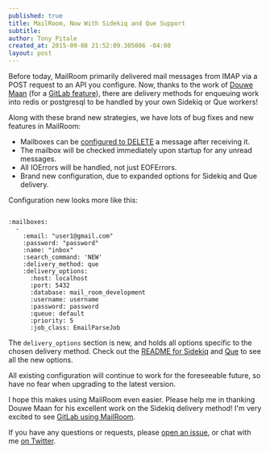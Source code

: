 ```yaml
---
published: true
title: MailRoom, Now With Sidekiq and Que Support
subtitle: 
author: Tony Pitale
created_at: 2015-09-08 21:52:09.305086 -04:00
layout: post
---
```


Before today, MailRoom primarily delivered mail messages from IMAP via a POST request to an API you configure. Now, thanks to the work of [Douwe Maan](https://github.com/douwem) (for a [GitLab feature](https://gitlab.com/gitlab-org/gitlab-ce/merge_requests/1173)), there are delivery methods for enqueuing work into redis or postgresql to be handled by your own Sidekiq or Que workers!

Along with these brand new strategies, we have lots of bug fixes and new features in MailRoom:

* Mailboxes can be [configured to DELETE](https://github.com/tpitale/mail_room#configuration) a message after receiving it.
* The mailbox will be checked immediately upon startup for any unread messages.
* All IOErrors will be handled, not just EOFErrors.
* Brand new configuration, due to expanded options for Sidekiq and Que delivery.

Configuration new looks more like this:

<pre><code class="language-ruby">
:mailboxes:
  -
    :email: "user1@gmail.com"
    :password: "password"
    :name: "inbox"
    :search_command: 'NEW'
    :delivery_method: que
    :delivery_options:
      :host: localhost
      :port: 5432
      :database: mail_room_development
      :username: username
      :password: password
      :queue: default
      :priority: 5
      :job_class: EmailParseJob
</code></pre>

The `delivery_options` section is new, and holds all options specific to the chosen delivery method. Check out the [README for Sidekiq](https://github.com/tpitale/mail_room/blob/master/README.md#sidekiq) and [Que](https://github.com/tpitale/mail_room/blob/master/README.md#que) to see all the new options.

All existing configuration will continue to work for the foreseeable future, so have no fear when upgrading to the latest version.

I hope this makes using MailRoom even easier. Please help me in thanking Douwe Maan for his excellent work on the Sidekiq delivery method! I'm very excited to see [GitLab using MailRoom](https://gitlab.com/gitlab-org/gitlab-ce/blob/master/Gemfile#L272).

If you have any questions or requests, please [open an issue](https://github.com/tpitale/mail_room/issues), or chat with me [on Twitter](https://twitter.com/tpitale).
